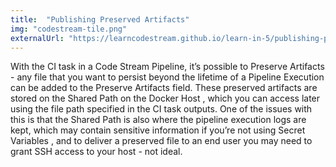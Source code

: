 ```yaml
---
title:  "Publishing Preserved Artifacts"
img: "codestream-tile.png"
externalUrl: "https://learncodestream.github.io/learn-in-5/publishing-preserved-artifacts/"
---
```

With the CI task in a Code Stream Pipeline, it’s possible to Preserve Artifacts - any file that you want to persist beyond the lifetime of a Pipeline Execution can be added to the Preserve Artifacts field. These preserved artifacts are stored on the Shared Path on the Docker Host , which you can access later using the file path specified in the CI task outputs. One of the issues with this is that the Shared Path is also where the pipeline execution logs are kept, which may contain sensitive information if you’re not using Secret Variables , and to deliver a preserved file to an end user you may need to grant SSH access to your host - not ideal.